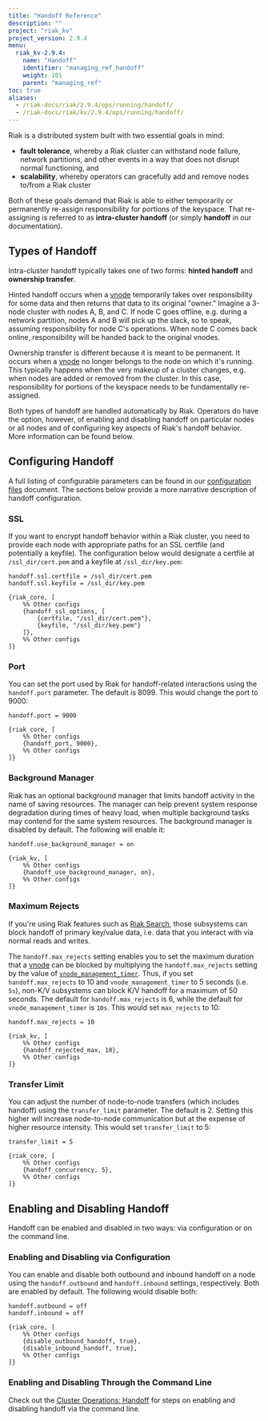```yaml
---
title: "Handoff Reference"
description: ""
project: "riak_kv"
project_version: 2.9.4
menu:
  riak_kv-2.9.4:
    name: "Handoff"
    identifier: "managing_ref_handoff"
    weight: 101
    parent: "managing_ref"
toc: true
aliases:
  - /riak-docs/riak/2.9.4/ops/running/handoff/
  - /riak-docs/riak/kv/2.9.4/ops/running/handoff/
---
```


[cluster ops handoff]: {{<baseurl>}}riak/kv/2.9.4/using/cluster-operations/handoff

Riak is a distributed system built with two essential goals in mind:

* **fault tolerance**, whereby a Riak cluster can withstand node
    failure, network partitions, and other events in a way that does not
    disrupt normal functioning, and
* **scalability**, whereby operators can gracefully add and remove nodes
    to/from a Riak cluster

Both of these goals demand that Riak is able to either temporarily or
permanently re-assign responsibility for portions of the keyspace. That
re-assigning is referred to as **intra-cluster handoff** (or simply
**handoff** in our documentation).

## Types of Handoff

Intra-cluster handoff typically takes one of two forms: **hinted
handoff** and **ownership transfer**.

Hinted handoff occurs when a [vnode]({{<baseurl>}}riak/kv/2.9.4/learn/glossary/#vnode) temporarily takes over responsibility for some data and then returns that data to its original "owner." Imagine a 3-node cluster with nodes A, B, and C. If node C goes offline, e.g. during a network partition, nodes A and B will pick
up the slack, so to speak, assuming responsibility for node C's
operations. When node C comes back online, responsibility will be handed
back to the original vnodes.

Ownership transfer is different because it is meant to be permanent.
It occurs when a [vnode]({{<baseurl>}}riak/kv/2.9.4/learn/glossary/#vnode) no longer belongs to the node on which it's running. This typically happens when the very
makeup of a cluster changes, e.g. when nodes are added or removed from
the cluster. In this case, responsibility for portions of the keyspace
needs to be fundamentally re-assigned.

Both types of handoff are handled automatically by Riak. Operators do
have the option, however, of enabling and disabling handoff on
particular nodes or all nodes and of configuring key aspects of Riak's
handoff behavior. More information can be found below.

## Configuring Handoff

A full listing of configurable parameters can be found in our
[configuration files]({{<baseurl>}}riak/kv/2.9.4/configuring/reference/#intra-cluster-handoff)
document. The sections below provide a more narrative description of
handoff configuration.

### SSL

If you want to encrypt handoff behavior within a Riak cluster, you need
to provide each node with appropriate paths for an SSL certfile (and
potentially a keyfile). The configuration below would designate a
certfile at `/ssl_dir/cert.pem` and a keyfile at `/ssl_dir/key.pem`:

```riakconf
handoff.ssl.certfile = /ssl_dir/cert.pem
handoff.ssl.keyfile = /ssl_dir/key.pem
```

```appconfig
{riak_core, [
    %% Other configs
    {handoff_ssl_options, [
        {certfile, "/ssl_dir/cert.pem"},
        {keyfile, "/ssl_dir/key.pem"}
    ]},
    %% Other configs
]}
```

### Port

You can set the port used by Riak for handoff-related interactions using
the `handoff.port` parameter. The default is 8099. This would change the
port to 9000:

```riakconf
handoff.port = 9000
```

```appconfig
{riak_core, [
    %% Other configs
    {handoff_port, 9000},
    %% Other configs
]}
```

### Background Manager

Riak has an optional background manager that limits handoff activity in
the name of saving resources. The manager can help prevent system
response degradation during times of heavy load, when multiple
background tasks may contend for the same system resources. The
background manager is disabled by default. The following will enable it:

```riakconf
handoff.use_background_manager = on
```

```appconfig
{riak_kv, [
    %% Other configs
    {handoff_use_background_manager, on},
    %% Other configs
]}
```

### Maximum Rejects

If you're using Riak features such as [Riak Search]({{<baseurl>}}riak/kv/2.9.4/developing/usage/search/),
those subsystems can block handoff of primary key/value data, i.e. data
that you interact with via normal reads and writes.

The `handoff.max_rejects` setting enables you to set the maximum
duration that a [vnode]({{<baseurl>}}riak/kv/2.9.4/learn/glossary/#vnode) can be blocked by multiplying the
`handoff.max_rejects` setting by the value of
[`vnode_management_timer`]({{<baseurl>}}riak/kv/2.9.4/configuring/reference/#vnode_management_timer).
Thus, if you set `handoff.max_rejects` to 10 and
`vnode_management_timer` to 5 seconds (i.e. `5s`), non-K/V subsystems
can block K/V handoff for a maximum of 50 seconds. The default for
`handoff.max_rejects` is 6, while the default for
`vnode_management_timer` is `10s`. This would set `max_rejects` to 10:

```riakconf
handoff.max_rejects = 10
```

```appconfig
{riak_kv, [
    %% Other configs
    {handoff_rejected_max, 10},
    %% Other configs
]}
```

### Transfer Limit

You can adjust the number of node-to-node transfers (which includes
handoff) using the `transfer_limit` parameter. The default is 2. Setting
this higher will increase node-to-node communication but at the expense
of higher resource intensity. This would set `transfer_limit` to 5:

```riakconf
transfer_limit = 5
```

```appconfig
{riak_core, [
    %% Other configs
    {handoff_concurrency, 5},
    %% Other configs
]}
```

## Enabling and Disabling Handoff

Handoff can be enabled and disabled in two ways: via configuration or
on the command line.

### Enabling and Disabling via Configuration

You can enable and disable both outbound and inbound handoff on a node
using the `handoff.outbound` and `handoff.inbound` settings,
respectively. Both are enabled by default. The following would disable
both:

```riakconf
handoff.outbound = off
handoff.inbound = off
```

```appconfig
{riak_core, [
    %% Other configs
    {disable_outbound_handoff, true},
    {disable_inbound_handoff, true},
    %% Other configs
]}
```

### Enabling and Disabling Through the Command Line

Check out the [Cluster Operations: Handoff][cluster ops handoff] for steps on enabling and disabling handoff via the command line.

